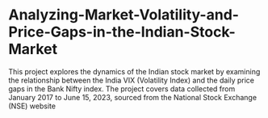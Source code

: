 # Analyzing-Market-Volatility-and-Price-Gaps-in-the-Indian-Stock-Market
This project explores the dynamics of the Indian stock market by examining the relationship between the India VIX (Volatility Index) and the daily price gaps in the Bank Nifty index. The project covers data collected from January 2017 to June 15, 2023, sourced from the National Stock Exchange (NSE) website
